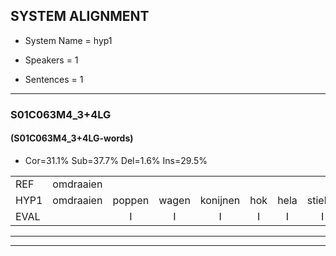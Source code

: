 
## SYSTEM ALIGNMENT

- System Name = hyp1

- Speakers = 1

- Sentences = 1

---

### S01C063M4_3+4LG

#### (S01C063M4_3+4LG-words)

- Cor=31.1%	Sub=37.7%	Del=1.6%	Ins=29.5%

|  |  |  |  |  |  |  |  |  |  |  |  |  |  |  |  |  |  |  |  |  |  |  |  |  |  |  |  |  |  |  |  |  |  |  |  |  |  |  |  |  |  |  |  |  |  |  |  |  |  |  |  |  |  |  |  |  |  |  |  |  |  |
|:--- |:---:|:---:|:---:|:---:|:---:|:---:|:---:|:---:|:---:|:---:|:---:|:---:|:---:|:---:|:---:|:---:|:---:|:---:|:---:|:---:|:---:|:---:|:---:|:---:|:---:|:---:|:---:|:---:|:---:|:---:|:---:|:---:|:---:|:---:|:---:|:---:|:---:|:---:|:---:|:---:|:---:|:---:|:---:|:---:|:---:|:---:|:---:|:---:|:---:|:---:|:---:|:---:|:---:|:---:|:---:|:---:|:---:|:---:|:---:|:---:|:---:|
| REF | omdraaien |  |  |  |  |  |  |  |  | poppenwagen | konijnenhok | elastiekje | ruziemaken | teddybeer | dierentuin | * | paddenstoelen | verstoppertje | wasmachine | fototoestel |  | toiletpapier | vrachtwagen | buurmannen |  | vogelkooi | olifant |  | schommelen | iedereen | schoenenwinkel | knutselen | ophangen | verjaardag |  | sprookjesboek | tandenborstel | lucifer | slaapkamer | achterdeur |  |  | ziekenhuis | nieuwsgierig | afblijven |  |  |  |  | kabouter | washandje | * | sneeuwwitje | goeiendag | vakantie | limonade | autorijden | eindelijk | * | familie | chocolade |
| HYP1 | omdraaien | poppen | wagen | konijnen | hok | hela | stiekje | ruzie | maken | dadi | beer | dieren | tuin | pa | padden | stoelen | verstobberd | je | wasmachine | fototoestel | toilet | papier | vrachtwagen | buurmannen | vogel | kooi | olifant | schromme | idereen | schoene | winkel | knutselen | ophangen | verjaardag | prookjesboek | danen | borstel | lucifer | slaapkamer | achterdeur | zie | k | inhuis | nieuwsgierig | afblijven | tabouter | was | hon | handje | snee | weet | je | goeien | dag | vakantie | limonade | autoredden | eindelijk |  | familie | chocolade |
| EVAL |  | I | I | I | I | I | I | I | I | S | S | S | S | S | S | S | S | S |  |  | I | S |  |  | I | S |  | I | S | S | S |  |  |  | I | S | S |  |  |  | I | I | S |  |  | I | I | I | I | S | S | S | S | S |  |  | S |  | D |  |  |
---

---
